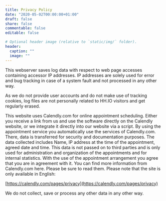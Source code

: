 ```yaml
---
title: Privacy Policy
date: "2020-05-02T00:00:00+01:00"
draft: false
share: false
commentable: false
editable: false

# Optional header image (relative to `static/img/` folder).
header:
  caption: ""
  image: ""
---
```

This webserver saves log data with respect to web page accesses containing accessor IP addresses. IP addresses are solely used for error and bug tracking in case of a system fault and not processed in any other way. 

As we do not provide user accounts and do not make use of tracking cookies, log files are not personally related to HH.IO visitors and get regularly erased.

This website uses Calendly.com for online appointment scheduling. Either you receive a link from us and use the software directly on the Calendly website, or we integrate it directly into our website via a script.
By using the appointment service you automatically use the services of Calendly.com. There, data is transferred for security and documentation purposes. The data collected includes Name, IP address at the time of the appointment, agreed date and time. This data is not passed on to third parties and is only used for administration and organization of the appointments and for internal statistics. With the use of the appointment arrangement you agree that you are in agreement with it. You can find more information from Calendly.com here. Please be sure to read them. Please note that the site is only available in English: 

[https://calendly.com/pages/privacy](https://calendly.com/pages/privacy)

We do not collect, save or process any other data in any other way.
